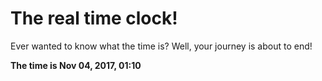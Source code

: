 # The real time clock!

Ever wanted to know what the time is? Well, your journey is about to end!

**The time is Nov 04, 2017, 01:10**